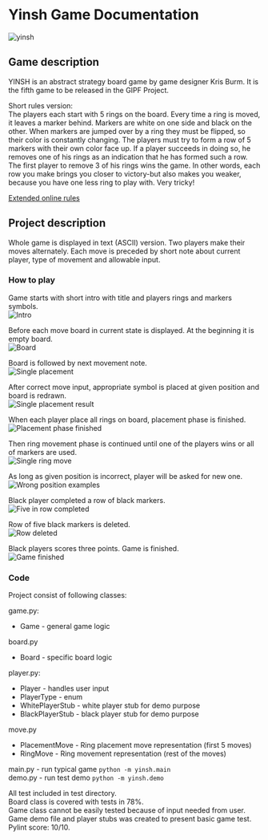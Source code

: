 # Yinsh Game Documentation
![yinsh](./res/yinsh.jpg "yinsh")

## Game description

YINSH is an abstract strategy board game by game designer Kris Burm. It is the fifth game to be released in the GIPF Project.

Short rules version: <br /> 
The players each start with 5 rings on the board. Every time a ring is moved, it leaves a marker behind.
Markers are white on one side and black on the other. When markers are jumped over by a ring they must be flipped,
so their color is constantly changing. The players must try to form a row of 5 markers with their own color face up.
If a player succeeds in doing so, he removes one of his rings as an indication that he has formed such a row.
The first player to remove 3 of his rings wins the game. In other words, each row you make brings you closer to 
victory-but also makes you weaker, because you have one less ring to play with. Very tricky!

[Extended online rules](http://www.gipf.com/yinsh/rules/rules.html)

## Project description

Whole game is displayed in text (ASCII) version. Two players make their moves alternately. Each move is preceded by
short note about current player, type of movement and allowable input.

### How to play

Game starts with short intro with title and players rings and markers symbols.<br />
![Intro](./res/intro.png "Intro")

Before each move board in current state is displayed. At the beginning it is empty board.<br />
![Board](./res/board.png "Board")

Board is followed by next movement note.<br />
![Single placement](./res/single_placement.png "Single placement")

After correct move input, appropriate symbol is placed at given position and board is redrawn.<br />
![Single placement result](./res/single_placement_result.png "Single placement result")

When each player place all rings on board, placement phase is finished.<br />
![Placement phase finished](./res/placement_phase_finished.png "Placement phase finished")

Then ring movement phase is continued until one of the players wins or all of markers are used.<br />
![Single ring move](./res/single_ring_move.png "Single ring move")

As long as given position is incorrect, player will be asked for new one.<br />
![Wrong position examples](./res/wrong_position_examples.png "Wrong position examples")

Black player completed a row of black markers.<br />
![Five in row completed](./res/five_in_row_completed.png "Five in row completed")

Row of five black markers is deleted.<br />
![Row deleted](./res/row_deleted.png "Row deleted")

Black players scores three points. Game is finished.<br />
![Game finished](./res/game_finished.png "Game finished")


### Code

Project consist of following classes:

game.py:

* Game - general game logic

board.py

* Board - specific board logic

player.py:

* Player - handles user input
* PlayerType - enum
* WhitePlayerStub - white player stub for demo purpose
* BlackPlayerStub - black player stub for demo purpose

move.py

*  PlacementMove - Ring placement move representation (first 5 moves)
*  RingMove - Ring movement representation (rest of the moves)

main.py - run typical game `python -m yinsh.main`<br />
demo.py - run test demo `python -m yinsh.demo`

All test included in test directory.<br />
Board class is covered with tests in 78%.<br />
Game class cannot be easily tested because of input needed from user.
Game demo file and player stubs was created to present basic game test.<br />
Pylint score: 10/10.
